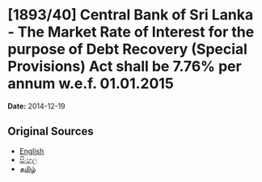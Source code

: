 # [1893/40] Central Bank of Sri Lanka - The Market Rate of Interest for the purpose of Debt Recovery (Special Provisions) Act shall be 7.76% per annum w.e.f. 01.01.2015

**Date:** 2014-12-19

## Original Sources

- [English](https://documents.gov.lk/view/extra-gazettes/2014/12/1893-40_E.pdf)
- [සිංහල](https://documents.gov.lk/view/extra-gazettes/2014/12/1893-40_S.pdf)
- [தமிழ்](https://documents.gov.lk/view/extra-gazettes/2014/12/1893-40_T.pdf)
